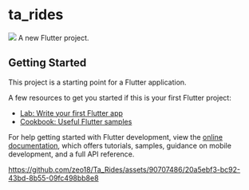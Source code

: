 # ta_rides
<img src="https://github.com/zeo18/Ta_Rides/assets/90707486/20a5ebf3-bc92-43bd-8b55-09fc498bb8e8" />
A new Flutter project.


## Getting Started

This project is a starting point for a Flutter application.

A few resources to get you started if this is your first Flutter project:

- [Lab: Write your first Flutter app](https://docs.flutter.dev/get-started/codelab)
- [Cookbook: Useful Flutter samples](https://docs.flutter.dev/cookbook)

For help getting started with Flutter development, view the
[online documentation](https://docs.flutter.dev/), which offers tutorials,
samples, guidance on mobile development, and a full API reference.


https://github.com/zeo18/Ta_Rides/assets/90707486/20a5ebf3-bc92-43bd-8b55-09fc498bb8e8

